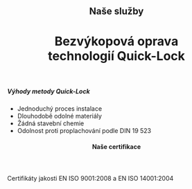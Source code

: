 <header class="page-header page-header--centered">
    <h2 class="page-header__subtitle">Naše služby</h2>
    <h1 class="page-header__title">Bezvýkopová oprava<br>technologií Quick-Lock</h1>
</header>

<section class="section section--wide section--centered">
    <InfoBox
      title="Bezvýkopová oprava pomocí technologie Quick-Lock"
      text="Pomocí technologie Quick-Lock řešíme lokální poškození potrubí nebo jeho závadu zavedením kompresní nerezové vložky s dlouhou životností. Nerezovou vložku systému Quick-Lock používáme při renovaci kanalizačních potrubí v profilech DN 200 – 600 mm."
      imageUrl="/img/frontpage/2.png"
      :imageLeft="true"
      :imageBig="true"
      :isBlue="true"
    />
</section>

<section class="list list--bullets">
    <main class="list__content">
        <h5 class="list__header">Výhody metody Quick-Lock</h5>
        <ul class="list__list">
            <li class="list__item">Jednoduchý proces instalace</li>
            <li class="list__item">Dlouhodobě odolné materiály</li>
            <li class="list__item">Žádná stavební chemie</li>
            <li class="list__item">Odolnost proti proplachování podle DIN 19 523</li>
        </ul>
    </main>
</section>

<header class="page-header page-header--centered page-header--bottom-margin-small">
    <h4 class="page-header__paragraph-title">Naše certifikace</h4>
</header>

<section class="page-paragraph page-paragraph--with-title">
    <main class="page-paragraph__content">
        <p class="page-paragraph__text">Certifikáty jakosti EN ISO 9001:2008 a EN ISO 14001:2004</p>
    </main>
</section>

<section class="image-preview image-preview--double">
    <main class="image-preview__content">
        <img class="image-preview__img" src="/img/frontpage/1.png" alt=""/>
        <img class="image-preview__img" src="/img/frontpage/1.png" alt=""/>
    </main>
</section>

<section class="image-preview image-preview--double">
    <main class="image-preview__content">
        <img class="image-preview__img" src="/img/frontpage/1.png" alt=""/>
        <img class="image-preview__img" src="/img/frontpage/1.png" alt=""/>
    </main>
</section>

<Contact/>